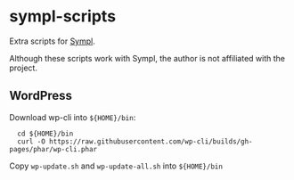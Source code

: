 # sympl-scripts

Extra scripts for [Sympl](https://sympl.host/).

Although these scripts work with Sympl, the author is not affiliated with the project.

## WordPress

Download wp-cli into `${HOME}/bin`:

```
  cd ${HOME}/bin
  curl -O https://raw.githubusercontent.com/wp-cli/builds/gh-pages/phar/wp-cli.phar
```

Copy `wp-update.sh` and `wp-update-all.sh` into `${HOME}/bin`
